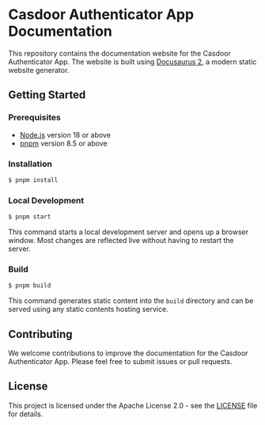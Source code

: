 # Casdoor Authenticator App Documentation

This repository contains the documentation website for the Casdoor Authenticator App. The website is built using [Docusaurus 2](https://docusaurus.io/), a modern static website generator.

## Getting Started

### Prerequisites

- [Node.js](https://nodejs.org/en/download/) version 18 or above
- [pnpm](https://pnpm.io/installation) version 8.5 or above

### Installation

```bash
$ pnpm install
```

### Local Development

```bash
$ pnpm start
```

This command starts a local development server and opens up a browser window. Most changes are reflected live without having to restart the server.

### Build

```bash
$ pnpm build
```

This command generates static content into the `build` directory and can be served using any static contents hosting service.

## Contributing

We welcome contributions to improve the documentation for the Casdoor Authenticator App. Please feel free to submit issues or pull requests.

## License

This project is licensed under the Apache License 2.0 - see the [LICENSE](LICENSE) file for details.
